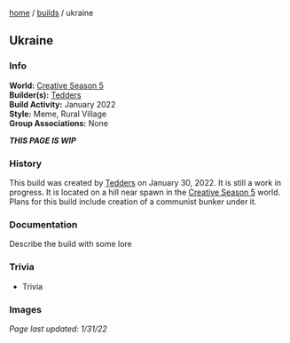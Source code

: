 [home](/) / [builds](/builds) / ukraine

## Ukraine

### Info
**World:** [Creative Season 5](/worlds/arc5)  
**Builder(s):** [Tedders](/members/tedders)  
**Build Activity:** January 2022  
**Style:** Meme, Rural Village  
**Group Associations:** None  

***THIS PAGE IS WIP***

### History
This build was created by [Tedders](/members/tedders) on January 30, 2022. It is still a work in progress. It is located on a hill near spawn in the [Creative Season 5](/worlds/arc5) world. Plans for this build include creation of a communist bunker under it.

### Documentation
Describe the build with some lore

### Trivia
- Trivia

### Images



*Page last updated: 1/31/22*